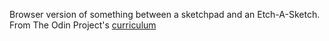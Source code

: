  Browser version of something between a sketchpad and an Etch-A-Sketch.
 From The Odin Project's [curriculum](http://www.theodinproject.com/courses/web-development-101/lessons/html-css)